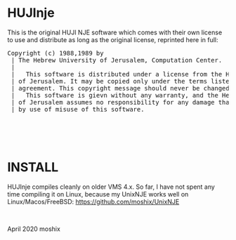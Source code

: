 # HUJInje

This is the original HUJI NJE software which comes with their own license to use and distribute as long as the original license, reprinted here in full:

<pre>
Copyright (c) 1988,1989 by
 | The Hebrew University of Jerusalem, Computation Center.
 |
 |   This software is distributed under a license from the Hebrew University
 | of Jerusalem. It may be copied only under the terms listed in the license
 | agreement. This copyright message should never be changed or removed.
 |   This software is gievn without any warranty, and the Hebrew University
 | of Jerusalem assumes no responsibility for any damage that might be caused
 | by use of misuse of this software.
</pre>

<br><br>
INSTALL
======

HUJInje compiles cleanly on older VMS 4.x. So far, I have not spent any time compiling it on Linux, because my UnixNJE works well on Linux/Macos/FreeBSD: https://github.com/moshix/UnixNJE

<br>


April 2020
moshix
